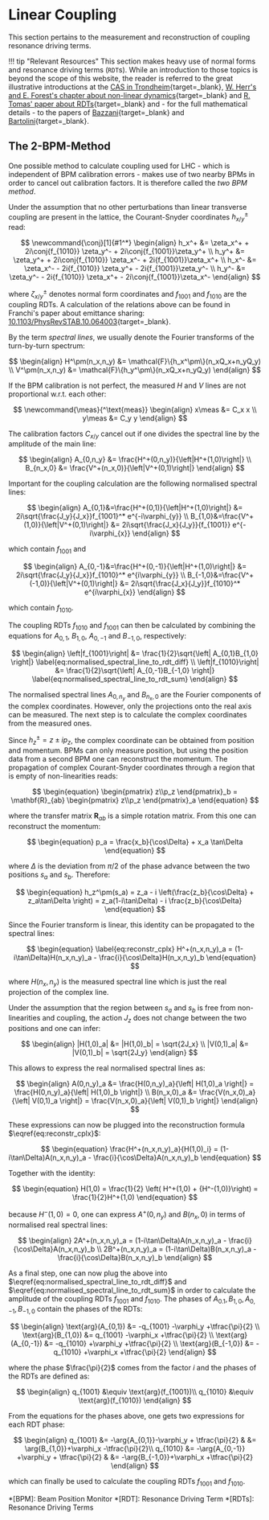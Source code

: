 # Linear Coupling

This section pertains to the measurement and reconstruction of coupling resonance driving terms.

!!! tip "Relevant Resources"
    This section makes heavy use of normal forms and resonance driving terms (`RDT`s).
    While an introduction to those topics is beyond the scope of this website, the reader is referred to the great illustrative introductions at the
    [CAS in Trondheim][herr_cas]{target=\_blank},
    [W. Herr's and E. Forest's chapter about non-linear dynamics][herr_forest_nf]{target=\_blank} and
    [R. Tomas' paper about RDTs][tomas_rdt]{target=\_blank}
    and - for the full mathematical details - to the papers of [Bazzani][bazzani_normal_form]{target=\_blank}
    and [Bartolini][bartolini_normal_form]{target=\_blank}.

## The 2-BPM-Method

One possible method to calculate coupling used for LHC - which is independent of BPM calibration errors - makes use of two nearby BPMs in order to cancel out calibration factors.
It is therefore called the _two BPM method_.

Under the assumption that no other perturbations than linear transverse coupling are present in the lattice, the Courant-Snyder coordinates $h_{x/y}^\pm$ read:

$$
\newcommand{\conj}[1]{#1^*}
\begin{align}
 h_x^+ &= \zeta_x^+ + 2i\conj{f_{1010}} \zeta_y^- + 2i\conj{f_{1001}}\zeta_y^+  \\
    h_y^+ &= \zeta_y^+ + 2i\conj{f_{1010}} \zeta_x^- + 2i{f_{1001}}\zeta_x^+  \\
    h_x^- &= \zeta_x^- - 2i{f_{1010}} \zeta_y^+ - 2i{f_{1001}}\zeta_y^-   \\
    h_y^- &= \zeta_y^- - 2i{f_{1010}} \zeta_x^+ - 2i\conj{f_{1001}}\zeta_x^-
\end{align}
$$

where $\zeta_{x/y}^\pm$ denotes normal form coordinates and $f_{1001}$ and $f_{1010}$ are the coupling RDTs.
A calculation of the relations above can be found in Franchi's paper about emittance sharing: [10.1103/PhysRevSTAB.10.064003][franchi_emittance_sharing]{target=\_blank}.

By the term _spectral lines_, we usually denote the Fourier transforms of the turn-by-turn spectrum:

$$
\begin{align}
    H^\pm(n_x,n_y) &= \mathcal{F}\{h_x^\pm\}(n_xQ_x+n_yQ_y) \\
    V^\pm(n_x,n_y) &= \mathcal{F}\{h_y^\pm\}(n_xQ_x+n_yQ_y)
\end{align}
$$

If the BPM calibration is not perfect, the measured $H$ and $V$ lines are not proportional w.r.t. each other:

$$
\newcommand{\meas}{^\text{meas}}
\begin{align}
   x\meas &= C_x x \\
   y\meas &= C_y y
\end{align}
$$

The calibration factors $C_{x/y}$ cancel out if one divides the spectral line by the amplitude of the main line:

$$
\begin{align}
    A_{0,n_y} &= \frac{H^+(0,n_y)}{\left|H^+(1,0)\right|} \\
    B_{n_x,0} &= \frac{V^+(n_x,0)}{\left|V^+(0,1)\right|}
\end{align}
$$

Important for the coupling calculation are the following normalised spectral lines:

$$
\begin{align}
    A_{0,1}&=\frac{H^+(0,1)}{\left|H^+(1,0)\right|}
      &= 2i\sqrt{\frac{J_y}{J_x}}f_{1001}^* e^{-i\varphi_{y}}
      \\
    B_{1,0}&=\frac{V^+(1,0)}{\left|V^+(0,1)\right|}
      &= 2i\sqrt{\frac{J_x}{J_y}}{f_{1001}} e^{-i\varphi_{x}}
\end{align}
$$

which contain $f_{1001}$ and

$$
\begin{align}
    A_{0,-1}&=\frac{H^+(0,-1)}{\left|H^+(1,0)\right|}
      &= 2i\sqrt{\frac{J_y}{J_x}}f_{1010}^* e^{i\varphi_{y}}
    \\
    B_{-1,0}&=\frac{V^+(-1,0)}{\left|V^+(0,1)\right|}
      &= 2i\sqrt{\frac{J_x}{J_y}}f_{1010}^* e^{i\varphi_{x}}
\end{align}
$$

which contain $f_{1010}$.

The coupling RDTs $f_{1010}$ and $f_{1001}$ can then be calculated by combining the equations for $A_{0,1}$, $B_{1,0}$, $A_{0,-1}$ and $B_{-1,0}$, respectively:

$$
\begin{align}
    \left|f_{1001}\right| &= \frac{1}{2}\sqrt{\left| A_{0,1}B_{1,0} \right|}
\label{eq:normalised_spectral_line_to_rdt_diff} \\
    \left|f_{1010}\right| &= \frac{1}{2}\sqrt{\left| A_{0,-1}B_{-1,0} \right|}
\label{eq:normalised_spectral_line_to_rdt_sum}
\end{align}
$$

The normalised spectral lines $A_{0,n_y}$ and $B_{n_x,0}$ are the Fourier components of the complex coordinates.
However, only the projections onto the real axis can be measured.
The next step is to calculate the complex coordinates from the measured ones.

Since $h_z^\pm = z \pm ip_z$, the complex coordinate can be obtained from position and momentum.
BPMs can only measure position, but using the position data from a second BPM one can reconstruct the momentum.
The propagation of complex Courant-Snyder coordinates through a region that is empty of non-linearities reads:

$$
\begin{equation}
    \begin{pmatrix}
        z\\p_z
    \end{pmatrix}_b = \mathbf{R}_{ab}
    \begin{pmatrix}
        z\\p_z
    \end{pmatrix}_a
\end{equation}
$$

where the transfer matrix $\mathbf{R}_{ab}$ is a simple rotation matrix.
From this one can reconstruct the momentum:

$$
\begin{equation}
    p_a = \frac{x_b}{\cos\Delta} + x_a \tan\Delta
\end{equation}
$$

where $\Delta$ is the deviation from $\pi/2$ of the phase advance between the two positions $s_a$ and $s_b$.
Therefore:

$$
\begin{equation}
    h_z^\pm(s_a) = z_a - i \left(\frac{z_b}{\cos\Delta} + z_a\tan\Delta \right) = z_a(1-i\tan\Delta) - i \frac{z_b}{\cos\Delta}
\end{equation}
$$

Since the Fourier transform is linear, this identity can be propagated to the spectral lines:

$$
\begin{equation}
\label{eq:reconstr_cplx}
    H^+(n_x,n_y)_a = (1-i\tan\Delta)H(n_x,n_y)_a - \frac{i}{\cos\Delta}H(n_x,n_y)_b
\end{equation}
$$

where $H(n_x,n_y)$ is the measured spectral line which is just the real projection of the complex line.

Under the assumption that the region between $s_a$ and $s_b$ is free from non-linearities and coupling, the action $J_z$ does not change between the two positions and one can infer:

$$
\begin{align}
    |H(1,0)_a| &= |H(1,0)_b| = \sqrt{2J_x} \\
    |V(0,1)_a| &= |V(0,1)_b| = \sqrt{2J_y}
\end{align}
$$

This allows to express the real normalised spectral lines as:

$$
\begin{align}
    A(0,n_y)_a &= \frac{H(0,n_y)_a}{\left| H(1,0)_a \right|} = \frac{H(0,n_y)_a}{\left| H(1,0)_b \right|} \\
    B(n_x,0)_a &= \frac{V(n_x,0)_a}{\left| V(0,1)_a \right|} = \frac{V(n_x,0)_a}{\left| V(0,1)_b \right|}
\end{align}
$$

These expressions can now be plugged into the reconstruction formula $\eqref{eq:reconstr_cplx}$:

$$
\begin{equation}
    \frac{H^+(n_x,n_y)_a}{H(1,0)_i} = (1-i\tan\Delta)A(n_x,n_y)_a - \frac{i}{\cos\Delta}A(n_x,n_y)_b
\end{equation}
$$

Together with the identity:

$$
\begin{equation}
    H(1,0) = \frac{1}{2} \left( H^+(1,0) + {H^-(1,0)}\right) = \frac{1}{2}H^+(1,0)
\end{equation}
$$

because $H^-(1,0) = 0$, one can express $A^+(0,n_y)$ and $B(n_x, 0)$ in terms of normalised real spectral lines:

$$
\begin{align}
    2A^+(n_x,n_y)_a = (1-i\tan\Delta)A(n_x,n_y)_a - \frac{i}{\cos\Delta}A(n_x,n_y)_b \\
    2B^+(n_x,n_y)_a = (1-i\tan\Delta)B(n_x,n_y)_a - \frac{i}{\cos\Delta}B(n_x,n_y)_b
\end{align}
$$

As a final step, one can now plug the above into $\eqref{eq:normalised_spectral_line_to_rdt_diff}$ and $\eqref{eq:normalised_spectral_line_to_rdt_sum}$ in order to calculate the amplitude of the coupling RDTs $f_{1001}$ and $f_{1010}$.
The phases of $A_{0.1},\,B_{1,0},\,A_{0,-1},\,B_{-1,0}$ contain the phases of the RDTs:

$$
\begin{align}
  \text{arg}(A_{0,1}) &= -q_{1001} -\varphi_y +\tfrac{\pi}{2} \\
  \text{arg}(B_{1,0}) &= q_{1001} -\varphi_x +\tfrac{\pi}{2} \\
  \text{arg}(A_{0,-1}) &= -q_{1010} +\varphi_y +\tfrac{\pi}{2} \\
  \text{arg}(B_{-1,0}) &= -q_{1010} +\varphi_x +\tfrac{\pi}{2}
\end{align}
$$

where the phase $\frac{\pi}{2}$ comes from the factor $i$ and the phases of the RDTs are defined as:

$$
\begin{align}
  q_{1001} &\equiv \text{arg}(f_{1001})\\
  q_{1010} &\equiv \text{arg}(f_{1010})
\end{align}
$$

From the equations for the phases above, one gets two expressions for each RDT phase:

$$
\begin{align}
  q_{1001} &= -\arg{A_{0,1}}-\varphi_y + \tfrac{\pi}{2} & &= \arg{B_{1,0}}+\varphi_x -\tfrac{\pi}{2}\\
  q_{1010} &= -\arg{A_{0,-1}} +\varphi_y + \tfrac{\pi}{2} & &= -\arg{B_{-1,0}}+\varphi_x +\tfrac{\pi}{2}
\end{align}
$$

which can finally be used to calculate the coupling RDTs $f_{1001}$ and $f_{1010}$.

*[BPM]: Beam Position Monitor
*[RDT]: Resonance Driving Term
*[RDTs]: Resonance Driving Terms

[franchi_emittance_sharing]: https://inspirehep.net/files/14639a62394d4ce17ea972088f685d91
[bazzani_normal_form]: https://inspirehep.net/literature/373560
[bartolini_normal_form]: https://cds.cern.ch/record/333077
[herr_cas]: https://cds.cern.ch/record/1507631
[herr_forest_nf]: https://cds.cern.ch/record/2743949/files/Herr-Forest2020_Chapter_Non-linearDynamicsInAccelerato%20(1).pdf
[tomas_rdt]: https://inspirehep.net/literature/680877
